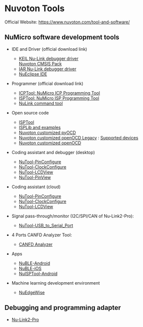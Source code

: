 # Nuvoton Tools

Official Website: https://www.nuvoton.com/tool-and-software/

## NuMicro software development tools  

- IDE and Driver (official download link)

  - [KEIL Nu-Link debugger driver](https://www.nuvoton.com/tool-and-software/ide-and-compiler/)  
    [Nuvoton CMSIS Pack](https://github.com/OpenNuvoton/cmsis-packs)
  - [IAR Nu-Link debugger driver](https://www.nuvoton.com/tool-and-software/ide-and-compiler/)
  - [NuEclipse IDE](https://www.nuvoton.com/tool-and-software/ide-and-compiler/)

- Programmer (official download link)  

  - [ICPTool: NuMicro ICP Programming Tool](https://www.nuvoton.com/tool-and-software/software-tool/programmer-tool/)  
  - [ISPTool: NuMicro ISP Programming Tool](https://www.nuvoton.com/tool-and-software/software-tool/programmer-tool/)  
  - [NuLink command tool](https://www.nuvoton.com/tool-and-software/software-tool/programmer-tool/)  

- Open source code

  - [ISPTool](https://github.com/OpenNuvoton/ISPTool)
  - [ISPLib and examples](https://github.com/OpenNuvoton/ISPTool_Cross_Platform)
  - [Nuvoton customized pyOCD](https://github.com/OpenNuvoton/pyOCD)
  - [Nuvoton customized openOCD Legacy](https://github.com/OpenNuvoton/OpenOCD-Nuvoton) : [Supported devices](https://github.com/OpenNuvoton/OpenOCD-Nuvoton/blob/master/src/flash/nor/numicro.c#L189)
  - [Nuvoton customized openOCD](https://github.com/OpenNuvoton/OpenOCD-Nuvoton-CMSIS-DAP)  

- Coding assistant and debugger (desktop)

  - [NuTool-PinConfigure](https://www.nuvoton.com/tool-and-software/software-tool/general/nutool/)
  - [NuTool-ClockConfigure](https://www.nuvoton.com/tool-and-software/software-tool/general/nutool/)
  - [NuTool-LCDView](https://www.nuvoton.com/tool-and-software/software-tool/application-specific/lcdview/)  
  - [NuTool-PinView](https://www.nuvoton.com/tool-and-software/software-tool/general/nutool/)  

- Coding assistant (cloud)

  - [NuTool-PinConfigure](https://opennuvoton.github.io/NuTool-PinConfigure/)
  - [NuTool-ClockConfigure](https://opennuvoton.github.io/NuTool-ClockConfigure/)
  - [NuTool-LCDView](https://opennuvoton.github.io/LCDView/)

- Signal pass-through/monitor (I2C/SPI/CAN of Nu-Link2-Pro):

  - [NuTool-USB_to_Serial_Port](https://www.nuvoton.com/tool-and-software/software-tool/general/nutool/)

- 4 Ports CANFD Analyzer Tool:

  - [CANFD Analyzer](https://github.com/OpenNuvoton/CANFD_Analyzer/)

- Apps

  - [NuBLE-Android](https://github.com/OpenNuvoton/NuBLE-Android/)
  - [NuBLE-iOS](https://github.com/OpenNuvoton/NUBLE-iOS/)
  - [NuISPTool-Android](https://github.com/OpenNuvoton/NuISPTool-Android/)

- Machine learning development environment

  - [NuEdgeWise](https://github.com/OpenNuvoton/NuEdgeWise)

## Debugging and programming adapter

- [Nu-Link2-Pro](./Documents/NuLink2Pro.md)
